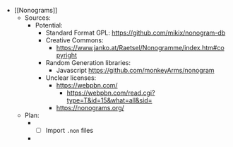 - [[Nonograms]]
	- Sources:
		- Potential:
			- Standard Format GPL: https://github.com/mikix/nonogram-db
			- Creative Commons:
				- https://www.janko.at/Raetsel/Nonogramme/index.htm#copyright
			- Random Generation libraries:
				- Javascript https://github.com/monkeyArms/nonogram
			- Unclear licenses:
				- https://webpbn.com/
					- https://webpbn.com/read.cgi?type=T&id=15&what=all&sid=
				- https://nonograms.org/
	- Plan:
		- - [ ] Import `.non` files
		-